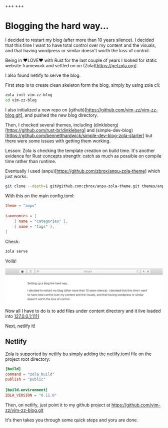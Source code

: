 +++
+++

# Blogging the hard way... 

I decided to restart my blog (after more than 10 years silence). I decided that this time I want to have total control over my content and the visuals, and that having wordpress or similar doesn't worth the loss of control.

Being in ❤️LOVE❤️ with Rust for the last couple of years I looked for static website framework and settled on on (Zola)[https://getzola.org].

I also found netlify to serve the blog.

First step is to create clean skeleton form the blog, simply by using zola cli:

```sh
zola init vim-zz-blog
cd vim-zz-blog
```

I also initialized a new repo on (github)[https://github.com/vim-zz/vim-zz-blog.git], and pushed the new blog directory.

Then, I checked several themes, including (dinkleberg)[https://github.com/rust-br/dinkleberg] and (simple-dev-blog)[https://github.com/bennetthardwick/simple-dev-blog-zola-starter] but there were some issues with getting them working. 

Lesson: Zola is checking the template creation on build time. It's another evidence for Rust concepts strength: catch as much as possible on compile time rather than runtime.

Eventually I used (anpu)[https://github.com/zbrox/anpu-zola-theme] which just works.

```sh
git clone --depth=1 git@github.com:zbrox/anpu-zola-theme.git themes/anpu
```

With this on the main config.toml:

```toml
theme = "anpu"

taxonomies = [
    { name = "categories" },
    { name = "tags" },
]
```

Check:
```sh
zola serve
```

Voilà!

![New blog](new_blog.png)

Now all I have to do is to add files under content directory and it live loaded into [127.0.0.1:1111](http://127.0.0.1:1111)

Next, netlify it!

## Netlify

Zola is supported by netlify bu simply adding the netlify.toml file on the project root directory:

```toml
[build]
command = "zola build"
publish = "public"

[build.environment]
ZOLA_VERSION = "0.11.0"
```

Then, on netlify, just point it to my github project at https://github.com/vim-zz/vim-zz-blog.git

It's then takes you through some quick steps and yoru are done.

